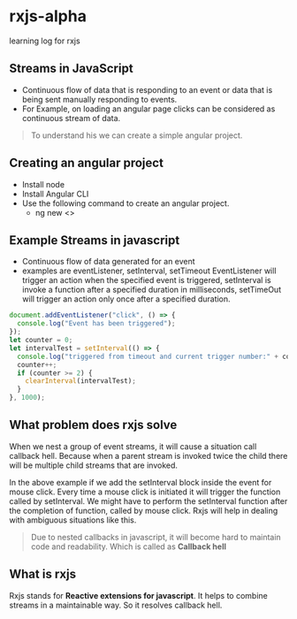 # rxjs-alpha

learning log for rxjs

## Streams in JavaScript

- Continuous flow of data that is responding to an event or data that is being sent manually responding to events.
- For Example, on loading an angular page clicks can be considered as continuous stream of data.

> To understand his we can create a simple angular project.

## Creating an angular project

- Install node
- Install Angular CLI
- Use the following command to create an angular project.
  - ng new <<project-name>>

## Example Streams in javascript

- Continuous flow of data generated for an event
- examples are eventListener, setInterval, setTimeout
  EventListener will trigger an action when the specified event is triggered, setInterval is invoke a function after
  a specified duration in milliseconds, setTimeOut will trigger an action only once after a specified duration.

```javascript
document.addEventListener("click", () => {
  console.log("Event has been triggered");
});
let counter = 0;
let intervalTest = setInterval(() => {
  console.log("triggered from timeout and current trigger number:" + counter);
  counter++;
  if (counter >= 2) {
    clearInterval(intervalTest);
  }
}, 1000);
```
## What problem does rxjs solve
When we nest a group of event streams, it will cause a situation call callback hell. Because when a parent stream is invoked twice the child there will be multiple child streams that are invoked.

In the above example if we add the setInterval block inside the event for mouse click. Every time a mouse click is initiated it will trigger the function called by setInterval. We might have to perform the setInterval function after the completion of function, called by mouse click. Rxjs will help in dealing with ambiguous situations like this.

> Due to nested callbacks in javascript, it will become hard to maintain code and readability. Which is called as **Callback hell**

## What is rxjs
Rxjs stands for **Reactive extensions for javascript**. It helps to combine streams in a maintainable way. So it resolves callback hell.